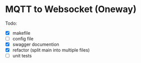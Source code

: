 # MQTT to Websocket (Oneway)

Todo:

- [x] makefile
- [ ] config file
- [x] swagger documention
- [x] refactor (split main into multiple files)
- [ ] unit tests
